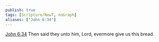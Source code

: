 ```yaml
---
publish: true
tags: [Scripture/NewT, noGraph]
aliases: ["John 6:34"]
---
```

[John 6:34](https://churchofjesuschrist.org/study/scriptures/nt/john/6?lang=eng&id=p34#p34) Then said they unto him, Lord, evermore give us this bread.
